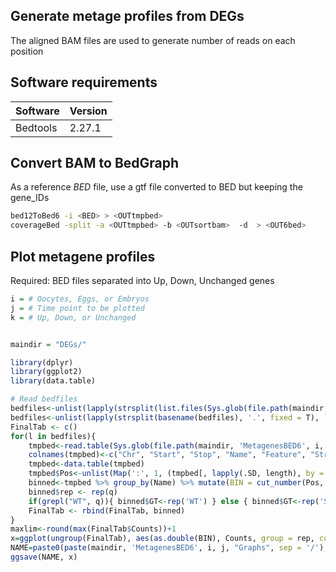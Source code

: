 ## Generate metage profiles from DEGs

The aligned BAM files are used to generate number of reads on each position

## Software requirements

| Software | Version |
|---|---|
| Bedtools | 2.27.1 |

## Convert BAM to BedGraph

As a reference _BED_ file, use a gtf file converted to BED but keeping the gene_IDs

```bash
bed12ToBed6 -i <BED> > <OUTtmpbed>
coverageBed -split -a <OUTtmpbed> -b <OUTsortbam>  -d  > <OUT6bed>
```

## Plot metagene profiles

Required: BED files separated into Up, Down, Unchanged genes

```r
i = # Oocytes, Eggs, or Embryos
j = # Time point to be plotted
k = # Up, Down, or Unchanged


maindir = "DEGs/"

library(dplyr)
library(ggplot2)
library(data.table)

# Read bedfiles
bedfiles<-unlist(lapply(strsplit(list.files(Sys.glob(file.path(maindir, 'MetagenesBED6', i, j)), pattern = k), '.', fixed = T), `[`, 1))
bedfiles<-unlist(lapply(strsplit(basename(bedfiles), '.', fixed = T), `[`, 1))
FinalTab <- c()
for(l in bedfiles){
	tmpbed<-read.table(Sys.glob(file.path(maindir, 'MetagenesBED6', i, j, paste0(l, '.bed'))), sep = '\t', stringsAsFactors = F, header = F)
	colnames(tmpbed)<-c("Chr", "Start", "Stop", "Name", "Feature", "Strand", "Pos", "Counts")
	tmpbed<-data.table(tmpbed)
	tmpbed$Pos<-unlist(Map(':', 1, (tmpbed[, lapply(.SD, length), by = Name, .SDcols = 8])$Counts))
	binned<-tmpbed %>% group_by(Name) %>% mutate(BIN = cut_number(Pos, 100, seq(1,100))) %>% ungroup() %>% group_by(BIN) %>% summarise_at("Counts", mean) %>% ungroup()
	binned$rep <- rep(q)
	if(grepl("WT", q)){ binned$GT<-rep('WT') } else { binned$GT<-rep('Ski7') }
	FinalTab <- rbind(FinalTab, binned)
}
maxlim<-round(max(FinalTab$Counts))+1
x=ggplot(ungroup(FinalTab), aes(as.double(BIN), Counts, group = rep, col = GT)) + geom_line(stat = "identity") + scale_y_continuous(limits = c(0,maxlim)) + labs(title = paste(j, "in", i), x="% length")
NAME=paste0(paste(maindir, 'MetagenesBED6', i, j, "Graphs", sep = '/'), "Metagenes.pdf")
ggsave(NAME, x)
```
